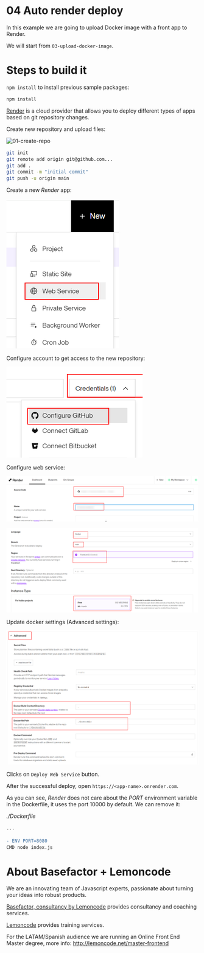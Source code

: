 # 04 Auto render deploy

In this example we are going to upload Docker image with a front app to Render.

We will start from `03-upload-docker-image`.

# Steps to build it

`npm install` to install previous sample packages:

```bash
npm install
```

[Render](https://render.com/) is a cloud provider that allows you to deploy different types of apps based on git repository changes.

Create new repository and upload files:

![01-create-repo](./readme-resources/01-create-repo.png)

```bash
git init
git remote add origin git@github.com...
git add .
git commit -m "initial commit"
git push -u origin main

```

Create a new _Render_ app:

![02-create-render-app](./readme-resources/02-create-render-app.png)

Configure account to get access to the new repository:

![03-configure-account](./readme-resources/03-configure-account.png)

Configure web service:

![04-configure-web-service](./readme-resources/04-configure-web-service.png)

![05-configure-runtime](./readme-resources/05-configure-runtime.png)

Update docker settings (Advanced settings):

![06-docker-settings](./readme-resources/06-docker-settings.png)

Clicks on `Deploy Web Service` button.

After the successful deploy, open `https://<app-name>.onrender.com`.

As you can see, _Render_ does not care about the _PORT_ environment variable in the Dockerfile, it uses the port 10000 by default. We can remove it:

_./Dockerfile_

```diff
...

- ENV PORT=8080
CMD node index.js

```

# About Basefactor + Lemoncode

We are an innovating team of Javascript experts, passionate about turning your ideas into robust products.

[Basefactor, consultancy by Lemoncode](http://www.basefactor.com) provides consultancy and coaching services.

[Lemoncode](http://lemoncode.net/services/en/#en-home) provides training services.

For the LATAM/Spanish audience we are running an Online Front End Master degree, more info: http://lemoncode.net/master-frontend
